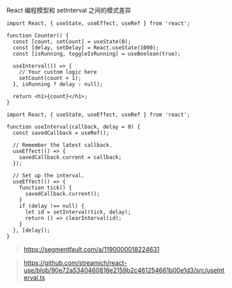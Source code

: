 React 编程模型和 setInterval 之间的模式差异


```
import React, { useState, useEffect, useRef } from 'react';

function Counter() {
  const [count, setCount] = useState(0);
  const [delay, setDelay] = React.useState(1000);
  const [isRunning, toggleIsRunning] = useBoolean(true);
  
  useInterval(() => {
    // Your custom logic here
    setCount(count + 1);
  }, isRunning ? delay : null);

  return <h1>{count}</h1>;
}
```


```
import React, { useState, useEffect, useRef } from 'react';

function useInterval(callback, delay = 0) {
  const savedCallback = useRef();

  // Remember the latest callback.
  useEffect(() => {
    savedCallback.current = callback;
  });

  // Set up the interval.
  useEffect(() => {
    function tick() {
      savedCallback.current();
    }
    if (delay !== null) {
      let id = setInterval(tick, delay);
      return () => clearInterval(id);
    }
  }, [delay]);
}
```





> https://segmentfault.com/a/1190000018224631

> https://github.com/streamich/react-use/blob/90e72a5340460816e2159b2c461254661b00e1d3/src/useInterval.ts